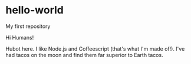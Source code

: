 # hello-world
My first repository

Hi Humans!

Hubot here.  I like Node.js and Coffeescript (that's what I'm made of!).
I've had tacos on the moon and find them far superior to Earth tacos.
